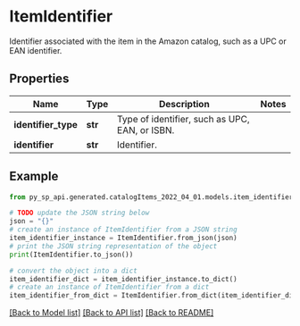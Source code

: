 # ItemIdentifier

Identifier associated with the item in the Amazon catalog, such as a UPC or EAN identifier.

## Properties

Name | Type | Description | Notes
------------ | ------------- | ------------- | -------------
**identifier_type** | **str** | Type of identifier, such as UPC, EAN, or ISBN. | 
**identifier** | **str** | Identifier. | 

## Example

```python
from py_sp_api.generated.catalogItems_2022_04_01.models.item_identifier import ItemIdentifier

# TODO update the JSON string below
json = "{}"
# create an instance of ItemIdentifier from a JSON string
item_identifier_instance = ItemIdentifier.from_json(json)
# print the JSON string representation of the object
print(ItemIdentifier.to_json())

# convert the object into a dict
item_identifier_dict = item_identifier_instance.to_dict()
# create an instance of ItemIdentifier from a dict
item_identifier_from_dict = ItemIdentifier.from_dict(item_identifier_dict)
```
[[Back to Model list]](../README.md#documentation-for-models) [[Back to API list]](../README.md#documentation-for-api-endpoints) [[Back to README]](../README.md)


